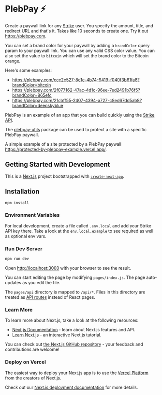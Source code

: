 # PlebPay ⚡️

Create a paywall link for any [Strike](https://strike.me/) user. You specify the amount, title, and redirect URL and that's it. Takes like 10 seconds to create one. Try it out https://plebpay.com.

You can set a brand color for your paywall by adding a `brandColor` query param to your paywall link. You can use any valid CSS color value. You can also set the value to `bitcoin` which will set the brand color to the Bitcoin orange. 

Here's some examples:
* https://plebpay.com/ccc2c527-8c1c-4b74-9419-f040f3b61fa8?brandColor=bitcoin
* https://plebpay.com/2f077162-47ac-4d1c-96ee-7ed2491b76f5?brandColor=865efc 
* https://plebpay.com/21cbff55-2407-4394-a727-c8ed67dd5ab8?brandColor=deepskyblue



PlebPay is an example of an app that you can build quickly using the [Strike API](https://developer.strike.me).

The [plebpay-utils](https://www.npmjs.com/package/plebpay-utils) package can be used to protect a site with a specific PlebPay paywall.

A simple example of a site protected by a PlebPay paywall https://protected-by-plebpay-example.vercel.app/.

## Getting Started with Development

This is a [Next.js](https://nextjs.org/) project bootstrapped with [`create-next-app`](https://github.com/vercel/next.js/tree/canary/packages/create-next-app).

## Installation
```bash
npm install
```

### Environment Variables
For local development, create a file called `.env.local` and add your Strike API key there. Take a look at the `env.local.example` to see required as well as optional env vars.

### Run Dev Server

```bash
npm run dev
```

Open [http://localhost:3000](http://localhost:3000) with your browser to see the result.

You can start editing the page by modifying `pages/index.js`. The page auto-updates as you edit the file.

The `pages/api` directory is mapped to `/api/*`. Files in this directory are treated as [API routes](https://nextjs.org/docs/api-routes/introduction) instead of React pages.

### Learn More

To learn more about Next.js, take a look at the following resources:

- [Next.js Documentation](https://nextjs.org/docs) - learn about Next.js features and API.
- [Learn Next.js](https://nextjs.org/learn) - an interactive Next.js tutorial.

You can check out [the Next.js GitHub repository](https://github.com/vercel/next.js/) - your feedback and contributions are welcome!

### Deploy on Vercel

The easiest way to deploy your Next.js app is to use the [Vercel Platform](https://vercel.com/new?utm_medium=default-template&filter=next.js&utm_source=create-next-app&utm_campaign=create-next-app-readme) from the creators of Next.js.

Check out our [Next.js deployment documentation](https://nextjs.org/docs/deployment) for more details.
